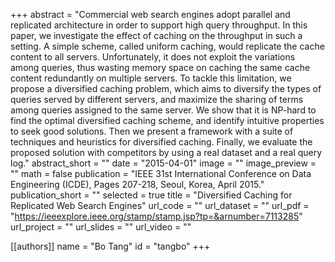 +++
abstract = "Commercial web search engines adopt parallel and replicated architecture in order to support high query throughput. In this paper, we investigate the effect of caching on the throughput in such a setting. A simple scheme, called uniform caching, would replicate the cache content to all servers. Unfortunately, it does not exploit the variations among queries, thus wasting memory space on caching the same cache content redundantly on multiple servers. To tackle this limitation, we propose a diversified caching problem, which aims to diversify the types of queries served by different servers, and maximize the sharing of terms among queries assigned to the same server. We show that it is NP-hard to find the optimal diversified caching scheme, and identify intuitive properties to seek good solutions. Then we present a framework with a suite of techniques and heuristics for diversified caching. Finally, we evaluate the proposed solution with competitors by using a real dataset and a real query log."
abstract_short = ""
date = "2015-04-01"
image = ""
image_preview = ""
math = false
publication = "IEEE 31st International Conference on Data Engineering (ICDE), Pages 207-218, Seoul, Korea, April 2015."
publication_short = ""
selected = true
title = "Diversified Caching for Replicated Web Search Engines"
url_code = ""
url_dataset = ""
url_pdf = "https://ieeexplore.ieee.org/stamp/stamp.jsp?tp=&arnumber=7113285"
url_project = ""
url_slides = ""
url_video = ""

[[authors]]
    name = "Bo Tang"
    id = "tangbo"
+++
